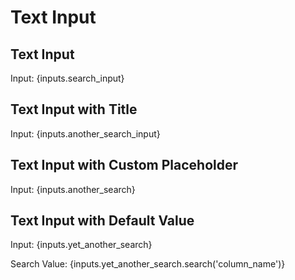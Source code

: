 # Text Input


## Text Input
<TextInput name=search_input/>

Input: {inputs.search_input}

## Text Input with Title

<TextInput name=another_search_input title="Search"/>

Input: {inputs.another_search_input}

## Text Input with Custom Placeholder

<TextInput name=another_search title="Freetext Search" placeholder="Start typing"/>

Input: {inputs.another_search}

## Text Input with Default Value

<TextInput name=yet_another_search title="Default Selected" defaultValue="Sporting"/>

Input: {inputs.yet_another_search}


Search Value: {inputs.yet_another_search.search('column_name')}

<!-- TODO: Fix this which breaks when you pass input into a query

## Filter a query with a text input


```sql just_the_named_categories
SELECT * FROM orders 
WHERE category LIKE '%${inputs.search_input}'
```

<DataTable data={just_the_named_categories}/>
 -->
